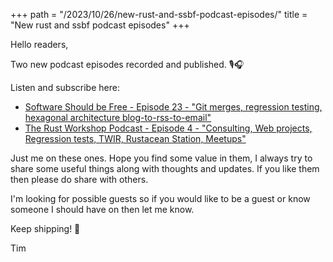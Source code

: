+++
path = "/2023/10/26/new-rust-and-ssbf-podcast-episodes/"
title = "New rust and ssbf podcast episodes"
+++

Hello readers,

Two new podcast episodes recorded and published. 🎙️🎧

Listen and subscribe here:

* [Software Should be Free - Episode 23 - "Git merges, regression testing, hexagonal architecture blog-to-rss-to-email"](https://share.transistor.fm/s/1fdbe313)
* [The Rust Workshop Podcast - Episode 4 - "Consulting, Web projects, Regression tests, TWIR, Rustacean Station, Meetups"](https://share.transistor.fm/s/33eafe07)

Just me on these ones. Hope you find some value in them, I always try to share some useful things along with thoughts and updates. If you like them then please do share with others.

I'm looking for possible guests so if you would like to be a guest or know someone I should have on then let me know.

Keep shipping! 🚢

Tim
